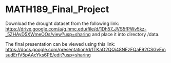 # MATH189_Final_Project
Download the drought dataset from the following link:
https://drive.google.com/a/g.hmc.edu/file/d/1Dh57_JVS5fPWv5kz-_5ZHAyD5XWmeOOs/view?usp=sharing
and place it into directory /data. 

The final presentation can be viewed using this link: https://docs.google.com/presentation/d/1TKaO2QQj48NEzFQaF92CSGvEmsudErfV5pAAcYks6PE/edit?usp=sharing
